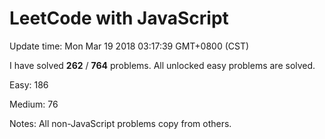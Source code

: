 # LeetCode with JavaScript

Update time: Mon Mar 19 2018 03:17:39 GMT+0800 (CST)

I have solved **262** / **764** problems. All unlocked easy problems are solved.

Easy: 186

Medium: 76

Notes: All non-JavaScript problems copy from others.